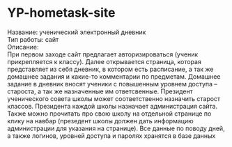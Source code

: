# YP-hometask-site
Название: ученический электронный дневник
<br>
Тип работы: сайт
<br>
Описание: 
<br>
При первом заходе сайт предлагает авторизироваться (ученик прикрепляется к классу). Далее открывается страница, которая представляет из себя дневник, в котором есть расписание, а так же домашнее задания и какие-то комментарии по предметам. 
Домашнее задание в дневник вносят ученики с повышенным уровнем доступа – староста, а так же назначенные им ответсвенные. 
Президент ученического совета школы может соответственно назначить старост классов. Президента каждой школы назначает администрация сайта.
Также можно прочитать про свою школу на отдельной странице по клику на навбар (презедент школы должен дать информацию администрации для указания на странице).
Все данные по поводу дней, а также логинов, уровней доступа и паролях хранятся в базе данных
